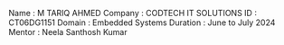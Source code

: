 Name  : M TARIQ AHMED
Company : CODTECH IT SOLUTIONS
ID : CT06DG1151
Domain : Embedded Systems
Duration : June to July 2024
Mentor : Neela Santhosh Kumar
